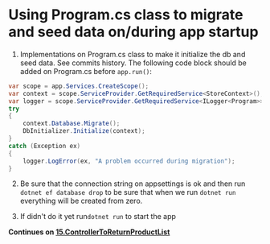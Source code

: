 # Using Program.cs class to migrate and seed data on/during app startup 
1. Implementations on Program.cs class to make it initialize the db and seed data. See commits history. The following code block should be added on Program.cs before ``app.run()``: 

```C#  
var scope = app.Services.CreateScope(); 
var context = scope.ServiceProvider.GetRequiredService<StoreContext>(); 
var logger = scope.ServiceProvider.GetRequiredService<ILogger<Program>>(); 
try
{
    context.Database.Migrate(); 
    DbInitializer.Initialize(context);
}
catch (Exception ex)
{
    logger.LogError(ex, "A problem occurred during migration");
}
```  
   
2.  Be sure that the connection string on appsettings is ok and then run ``dotnet ef database drop`` to be sure that when we run ``dotnet run`` everything will be created from zero. 

3. If didn't do it yet run``dotnet run`` to start the app 



**Continues on [15.ControllerToReturnProductList](./15.ControllerToReturnProductList.md)**